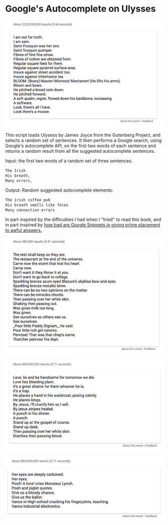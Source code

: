 # Google's Autocomplete on Ulysses

![autcomplete](imgs/seven.jpg)


This script loads Ulysess by James Joyce from the Gutenberg Project, and selects a random set of sentences. It then performs a Google search, using Google's autocomplete API, on the first two words of each sentence and returns a random result from all the suggested autocomplete sentences.


Input: the first two words of a random set of three sentences.
```
The Irish
His breath,
Many errors,
```
Output: Random suggested autocomplete elements:
```
The irish coffee pub
His breath smells like feces
Many connection errors
```
In part inspired by the difficulties I had when I "tried" to read this book, and in part inspired by [how bad are Google Snippets in giving prime placement to awful answers.](https://theoutline.com/post/1192/google-s-featured-snippets-are-worse-than-fake-news)

![autcomplete](imgs/fourth.jpg)

![autcomplete](imgs/fifth.jpg)

![autcomplete](imgs/nine.jpg)
